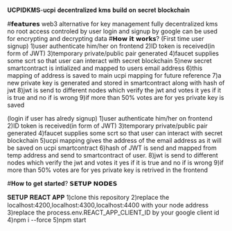 𝐔𝐂𝐏𝐈𝐃𝐊𝐌𝐒-𝐮𝐜𝐩𝐢 𝐝𝐞𝐜𝐞𝐧𝐭𝐫𝐚𝐥𝐢𝐳𝐞𝐝 𝐤𝐦𝐬 𝐛𝐮𝐢𝐥𝐝 𝐨𝐧 𝐬𝐞𝐜𝐫𝐞𝐭 𝐛𝐥𝐨𝐜𝐤𝐜𝐡𝐚𝐢𝐧

#𝗳𝗲𝗮𝘁𝘂𝗿𝗲𝘀
web3 alternative for key management
fully decentralized kms
no root access
controled by user
login and signup by google 
can be used for encrypting and decrypting data
#𝗛𝗼𝘄 𝗶𝘁 𝘄𝗼𝗿𝗸𝘀?
(First time user signup)
1)user authenticate him/her on frontend
2)ID token is received(in form of JWT)
3)temporary private/public pair generated
4)faucet supplies some scrt so that user can interact with secret blockchain
5)new secret smartcontract is intialized and mapped to users email address
6)this mapping of address is saved to main ucpi mapping for future reference
7)a new private key is generated and stored in smartcontract along with hash of jwt
8)jwt is send to different nodes which verify the jwt and votes it yes if it is true and no if is wrong
9)if more than 50% votes are for yes private key is saved

(login if user has alredy signup)
1)user authenticate him/her on frontend
2)ID token is received(in form of JWT)
3)temporary private/public pair generated
4)faucet supplies some scrt so that user can interact with secret blockchain
5)ucpi mapping gives the address of the email address as it will be saved on ucpi smartcontract
6)hash of JWT is send and mapped from temp address and send to smartcontract of user.
8)jwt is send to different nodes which verify the jwt and votes it yes if it is true and no if is wrong
9)if more than 50% votes are for yes private key is retrived in the frontend

#𝐇𝐨𝐰 𝐭𝐨 𝐠𝐞𝐭 𝐬𝐭𝐚𝐫𝐭𝐞𝐝?
𝗦𝗘𝗧𝗨𝗣 𝗡𝗢𝗗𝗘𝗦


𝐒𝐄𝐓𝐔𝐏 𝐑𝐄𝐀𝐂𝐓 𝐀𝐏𝐏
1)clone this repository
2)replace the localhost:4200,localhost:4300,localhost:4400 with your node address
3)replace the process.env.REACT_APP_CLIENT_ID by your google client id
4)npm i --force
5)npm start
